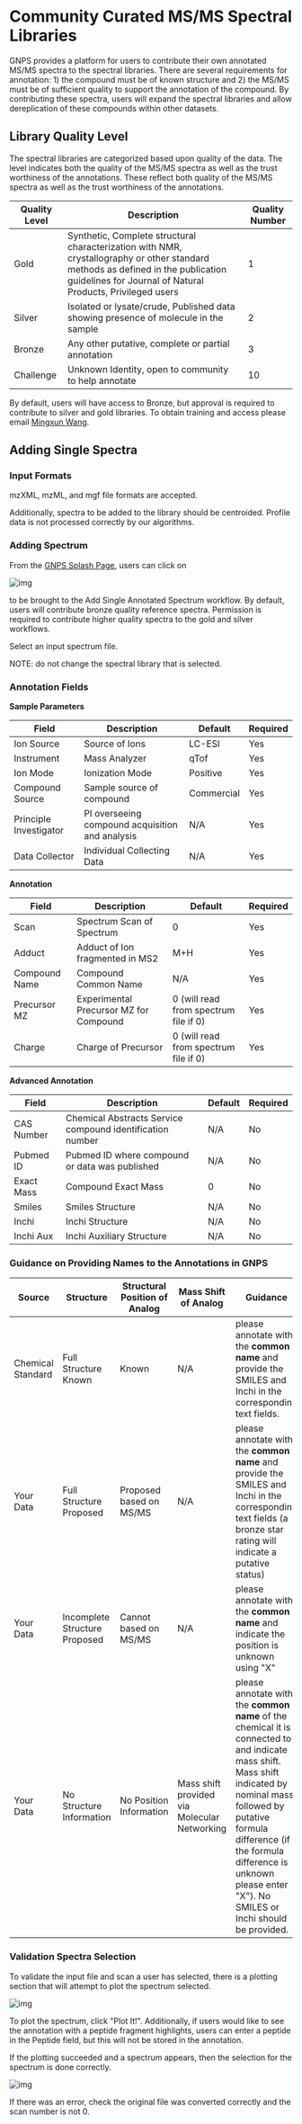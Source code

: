 # Community Curated MS/MS Spectral Libraries

GNPS provides a platform for users to contribute their own annotated MS/MS spectra to the spectral libraries. There are several requirements for annotation: 1) the compound must be of known structure and 2) the MS/MS must be of sufficient quality to support the annotation of the compound. By contributing these spectra, users will expand the spectral libraries and allow dereplication of these compounds within other datasets.

## Library Quality Level

The spectral libraries are categorized based upon quality of the data. The level indicates both the quality of the MS/MS spectra as well as the trust worthiness of the annotations. These reflect both quality of the MS/MS spectra as well as the trust worthiness of the annotations.

|     Quality Level    | Description          | Quality Number |
| ------------- |-------------| -----|
| Gold | Synthetic, Complete structural characterization with NMR, crystallography or other standard methods as defined in the publication guidelines for Journal of Natural Products, Privileged users | 1 |
| Silver | Isolated or lysate/crude, Published data showing presence of molecule in the sample | 2 |
| Bronze | Any other putative, complete or partial annotation | 3 |
| Challenge | Unknown Identity, open to community to help annotate | 10 |

By default, users will have access to Bronze, but approval is required to contribute to silver and gold libraries. To obtain training and access please email [Mingxun Wang](mailto:miw023@ucsd.edu).

## Adding Single Spectra

### Input Formats

mzXML, mzML, and mgf file formats are accepted.

Additionally, spectra to be added to the library should be centroided. Profile data is not processed correctly by our algorithms.

### Adding Spectrum

From the [GNPS Splash Page](https://gnps.ucsd.edu/ProteoSAFe/static/gnps-splash.jsp), users can click on

![img](img/libraries/add_selection.png)

to be brought to the Add Single Annotated Spectrum workflow. By default, users will contribute bronze quality reference spectra. Permission is required to contribute higher quality spectra to the gold and silver workflows.

Select an input spectrum file.

NOTE: do not change the spectral library that is selected.

### Annotation Fields

**Sample Parameters**

|     Field    | Description          | Default |  Required |
| ------------- |-------------| -----| ------- |
| Ion Source | Source of Ions | LC-ESI | Yes |
| Instrument | Mass Analyzer | qTof | Yes |
| Ion Mode | Ionization Mode | Positive | Yes |
| Compound Source | Sample source of compound | Commercial | Yes |
| Principle Investigator | PI overseeing compound acquisition and analysis | N/A | Yes |
| Data Collector | Individual Collecting Data | N/A | Yes |

**Annotation**

|     Field    | Description          | Default |  Required |
| ------------- |-------------| -----| ------- |
| Scan | Spectrum Scan of Spectrum | 0 | Yes |
| Adduct | Adduct of Ion fragmented in MS2 | M+H | Yes |
| Compound Name | Compound Common Name | N/A | Yes |
| Precursor MZ | Experimental Precursor MZ for Compound | 0 (will read from spectrum file if 0) | Yes |
| Charge | Charge of Precursor | 0 (will read from spectrum file if 0) | Yes |

**Advanced Annotation**

|     Field    | Description          | Default |  Required |
| ------------- |-------------| -----| ------- |
| CAS Number | Chemical Abstracts Service compound identification number | N/A | No |
| Pubmed ID | Pubmed ID where compound or data was published | N/A | No |
| Exact Mass | Compound Exact Mass | 0 | No |
| Smiles | Smiles Structure | N/A | No |
| Inchi | Inchi Structure | N/A | No |
| Inchi Aux | Inchi Auxiliary Structure | N/A | No |

### Guidance on Providing Names to the Annotations in GNPS

| Source | Structure | Structural Position of Analog | Mass Shift of Analog | Guidance | Example |
| ----- | ----- | ----- | ----- | ----- | ----- | 
| Chemical Standard | Full Structure Known | Known | N/A |  please annotate with the **common name** and provide the SMILES and Inchi in the corresponding text fields. | 7-Methylxanthine | 
| Your Data | Full Structure Proposed | Proposed based on MS/MS | N/A | please annotate with the **common name** and provide the SMILES and Inchi in the corresponding text fields (a bronze star rating will indicate a putative status) | 7-Methylxanthine |
| Your Data |  Incomplete Structure Proposed | Cannot based on MS/MS | N/A | please annotate with the **common name** and indicate the position is unknown using "X" | (X)-Methylxanthine |
| Your Data | No Structure Information | No Position Information | Mass shift provided via Molecular Networking | please annotate with the **common name** of the chemical it is connected to and indicate mass shift. Mass shift indicated by nominal mass followed by putative formula difference (if the formula difference is unknown please enter "X"). No SMILES or Inchi should be provided. | Caffeine +14(CH2) <br> Caffeine +52(X)|

### Validation Spectra Selection

To validate the input file and scan a user has selected, there is a plotting section that will attempt to plot the spectrum selected.

![img](img/libraries/validation_plot.png)

To plot the spectrum, click "Plot It!". Additionally, if users would like to see the annotation with a peptide fragment highlights, users can enter a peptide in the Peptide field, but this will not be stored in the annotation.

If the plotting succeeded and a spectrum appears, then the selection for the spectrum is done correctly.

![img](img/libraries/validation_spectrum.png)

If there was an error, check the original file was converted correctly and the scan number is not 0.
